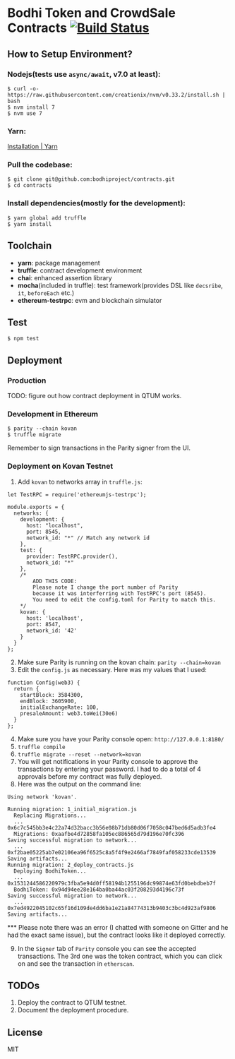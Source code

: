 # Bodhi Token and CrowdSale Contracts [![Build Status](https://travis-ci.com/bodhiproject/contracts.svg?token=yhzSGYVKSykUrXc4FYC8&branch=master)](https://travis-ci.com/bodhiproject/contracts)

## How to Setup Environment?

### Nodejs(tests use `async/await`, v7.0 at least):

    $ curl -o- https://raw.githubusercontent.com/creationix/nvm/v0.33.2/install.sh | bash
    $ nvm install 7
    $ nvm use 7
    
### Yarn:
 
[Installation | Yarn](https://yarnpkg.com/en/docs/install)

### Pull the codebase:

    $ git clone git@github.com:bodhiproject/contracts.git
    $ cd contracts
    
### Install dependencies(mostly for the development):

    $ yarn global add truffle
    $ yarn install
    
## Toolchain

* __yarn__: package management
* __truffle__: contract development environment
* __chai__: enhanced assertion library 
* __mocha__(included in truffle): test framework(provides DSL like `decsribe`, `it`, `beforeEach` etc.)
* __ethereum-testrpc__: evm and blockchain simulator

## Test

    $ npm test

## Deployment

### Production
TODO: figure out how contract deployment in QTUM works.

### Development in Ethereum

    $ parity --chain kovan
    $ truffle migrate
    
Remember to sign transactions in the Parity signer from the UI.

### Deployment on Kovan Testnet
1. Add `kovan` to networks array in `truffle.js`:
```
let TestRPC = require('ethereumjs-testrpc');

module.exports = {
  networks: {
    development: {
      host: "localhost",
      port: 8545,
      network_id: "*" // Match any network id
    },
    test: {
      provider: TestRPC.provider(),
      network_id: "*"
    },
    /* 
        ADD THIS CODE:
        Please note I change the port number of Parity 
        because it was interferring with TestRPC's port (8545).
        You need to edit the config.toml for Parity to match this.
    */
    kovan: {
      host: 'localhost',
      port: 8547,
      network_id: '42'
    }
  }
};
```
2. Make sure Parity is running on the kovan chain: `parity --chain=kovan`
3. Edit the `config.js` as necessary. Here was my values that I used:
```
function Config(web3) {
  return {
    startBlock: 3584300,
    endBlock: 3605900,
    initialExchangeRate: 100,
    presaleAmount: web3.toWei(30e6)
  }
};
```
4. Make sure you have your Parity console open: `http://127.0.0.1:8180/`
5. `truffle compile`
6. `truffle migrate --reset --network=kovan`
7. You will get notifications in your Parity console to approve the transactions by entering your password. I had to do a total of 4 approvals before my contract was fully deployed.
8. Here was the output on the command line:
```
Using network 'kovan'.

Running migration: 1_initial_migration.js
  Replacing Migrations...
  ... 0x6c7c545bb3e4c22a74d32bacc3b56e08b71db80d06f7058c047bed6d5adb3fe4
  Migrations: 0xaafbe4d72858fa105ec886565d79d196e70fc396
Saving successful migration to network...
  ... 0xf2bae05225ab7e02106ea96f6525c8a5f4f9e2466af7849faf058233cde13539
Saving artifacts...
Running migration: 2_deploy_contracts.js
  Deploying BodhiToken...
  ... 0x1531244586220979c3fba5e94d0ff58194b1255196dc99874e63fd0bebdbeb7f
  BodhiToken: 0x94d94ee28e164ba0ba44ac03f208293d4196c73f
Saving successful migration to network...
  ... 0x7ed4922045102c65f16d109de4dd6ba1e21a84774313b9403c3bc4d923af9806
Saving artifacts...
```
*** Please note there was an error (I chatted with someone on Gitter and he had the exact same issue), but the contract looks like it deployed correctly.

9. In the `Signer` tab of `Parity` console you can see the accepted transactions. The 3rd one was the token contract, which you can click on and see the transaction in `etherscan`.
    
## TODOs
1. Deploy the contract to QTUM testnet. 
2. Document the deployment procedure.

## License
MIT
